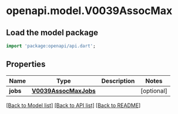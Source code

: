 # openapi.model.V0039AssocMax

## Load the model package
```dart
import 'package:openapi/api.dart';
```

## Properties
Name | Type | Description | Notes
------------ | ------------- | ------------- | -------------
**jobs** | [**V0039AssocMaxJobs**](V0039AssocMaxJobs.md) |  | [optional] 

[[Back to Model list]](../README.md#documentation-for-models) [[Back to API list]](../README.md#documentation-for-api-endpoints) [[Back to README]](../README.md)


